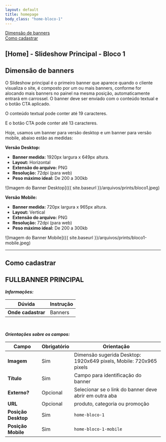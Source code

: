 ```yaml
---
layout: default
title: homepage 
body_class: "home-bloco-1"
---
```


<div class="menu-flutuante">
<div>
  <a href="#dimensão-de-banners">Dimensão de banners</a>
</div>

<div>
  <a href="#como-cadastrar">Como cadastrar</a>
</div>

</div>

## [Home] - Slideshow Principal - Bloco 1

## Dimensão de banners


O Slideshow principal é o primeiro banner que aparece quando o cliente visualiza o site, é composto por um ou mais banners, conforme for alocando mais banners no painel na mesma posição, automaticamente entrará em carrossel. O banner deve ser enviado com o conteúdo textual e o botão CTA aplicado.

O conteúdo textual pode conter até 19 caracteres.

E o botão CTA pode conter até 13 caracteres.

Hoje, usamos um banner para versão desktop e um banner para versão mobile, abaixo estão as medidas:

**Versão Desktop:**

- **Banner medida:** 1920px largura x 649px altura.
- **Layout:** Horizontal
- **Extensão do arquivo:** PNG
- **Resolução:** 72dpi (para web)
- **Peso máximo ideal:** De 200 a 300kb

![Imagem do Banner Desktop]({{ site.baseurl }}/arquivos/prints/bloco1.jpeg)

**Versão Mobile:**

- **Banner medida:** 720px largura x 965px altura.
- **Layout:** Vertical
- **Extensão do arquivo:** PNG
- **Resolução:** 72dpi (para web)
- **Peso máximo ideal:** De 200 a 300kb

![Imagem do Banner Mobile]({{ site.baseurl }}/arquivos/prints/bloco1-mobile.jpeg)



---

## Como cadastrar

## FULLBANNER PRINCIPAL

**_Informações:_**

| Dúvida                | Instrução                                                        |
| --------------------- | ---------------------------------------------------------------- |
| **Onde cadastrar**    | Banners                                                          |



&nbsp;

**_Orientações sobre os campos:_**

| Campo               | Obrigatório	         | Orientação                                                            |
| ------------------- | ------------------- | --------------------------------------------------------------------- |
| **Imagem**          | Sim | Dimensão sugerida Desktop: 1920x649 pixels, Mobile: 720x965 pixels |
| **Título**          | Sim      | Campo para identificação do banner                        |
| **Externo?**        | Opcional | Selecionar se o link do banner deve abrir em outra aba                |
| **URL**             | Opcional | produto, categoria ou promoção                                              |
| **Posição Desktop** | Sim     | `home-bloco-1`                                        |
| **Posição Mobile**  | Sim      | `home-bloco-1-mobile`                                 |


